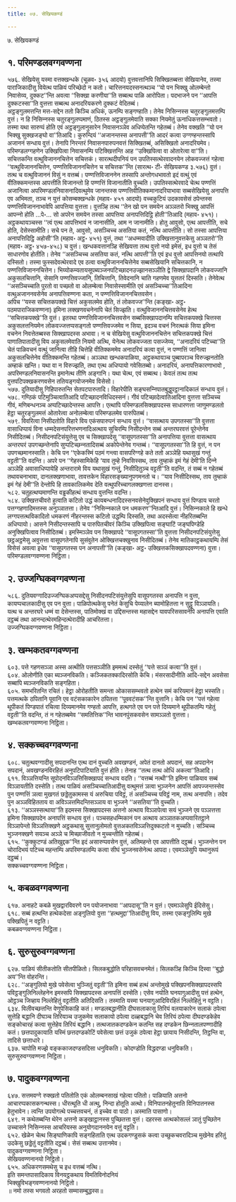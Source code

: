 ```yaml
---
title: ०७. सेखियकण्डं

---
```

७. सेखियकण्डं  


## १. परिमण्डलवग्गवण्णना

५७६. सेखियेसु यस्मा वत्तक्खन्धके (चूळव॰ ३५६ आदयो) वुत्तवत्तानिपि सिक्खितब्बत्ता सेखियानेव, तस्मा पाराजिकादीसु वियेत्थ पाळियं परिच्छेदो न कतो। चारित्तनयदस्सनत्थञ्‍च ‘‘यो पन भिक्खु ओलम्बेन्तो निवासेय्य, दुक्‍कट’’न्ति अवत्वा ‘‘सिक्खा करणीया’’ति सब्बत्थ पाळि आरोपिता। पदभाजने पन ‘‘आपत्ति दुक्‍कटस्सा’’ति वुत्तत्ता सब्बत्थ अनादरियकरणे दुक्‍कटं वेदितब्बं।  
अट्ठङ्गुलमत्तन्ति मत्त-सद्देन ततो किञ्‍चि अधिकं, ऊनम्पि सङ्गण्हाति। तेनेव निसिन्‍नस्स चतुरङ्गुलमत्तम्पि वुत्तं। न हि निसिन्‍नस्स चतुरङ्गुलप्पमाणं, ठितस्स अट्ठङ्गुलमेवाति सक्‍का नियमेतुं ऊनाधिकत्तसम्भवतो। तस्मा यथा सारुप्पं होति एवं अट्ठङ्गुलानुसारेन निवासनञ्‍ञेव अधिप्पेतन्ति गहेतब्बं। तेनेव वक्खति ‘‘यो पन भिक्खु सुक्खजङ्घो वा’’तिआदि। कुरुन्दियं ‘‘अजानन्तस्स अनापत्ती’’ति आदरं कत्वा उग्गण्हन्तस्सापि अजाननं सन्धाय वुत्तं। तेनापि निरन्तरं निवासनपारुपनवत्तं सिक्खितब्बं, असिक्खितो अनादरियमेव। परिमण्डलग्गहणेन उक्खिपित्वा निवासनम्पि पटिक्खित्तन्ति आह ‘‘उक्खिपित्वा वा ओतारेत्वा वा’’ति।  
सचित्तकन्ति वत्थुविजाननचित्तेन सचित्तकं। सारत्थदीपनियं पन उपतिस्सत्थेरवादनयेन लोकवज्‍जत्तं गहेत्वा ‘‘वत्थुविजाननचित्तेन, पण्णत्तिविजाननचित्तेन च सचित्तक’’न्ति (सारत्थ॰ टी॰ सेखियकण्ड ३.५७६) वुत्तं। तत्थ च वत्थुविजाननं विसुं न वत्तब्बं। पण्णत्तिविजाननेन तस्सापि अन्तोगधभावतो इदं वत्थुं एवं वीतिक्‍कमन्तस्स आपत्तीति विजानन्तो हि पण्णत्तिं विजानातीति वुच्‍चति। उपतिस्सत्थेरवादे चेत्थ पण्णत्तिं अजानित्वा अपरिमण्डलनिवासनादिवत्थुमेव जानन्तस्स पण्णत्तिवीतिक्‍कमानादरियाभावा सब्बसेखियेसु अनापत्ति एव अभिमता, तञ्‍च न युत्तं कोसम्बक्खन्धके (महाव॰ ४५१ आदयो) वच्‍चकुटियं उदकावसेसं ठपेन्तस्स पण्णत्तिविजाननाभावेपि आपत्तिया वुत्तत्ता। वुत्तञ्हि तत्थ ‘‘तेन खो पन समयेन अञ्‍ञतरो भिक्खु आपत्तिं आपन्‍नो होति …पे॰… सो अपरेन समयेन तस्सा आपत्तिया अनापत्तिदिट्ठि होती’’तिआदि (महाव॰ ४५१)। अट्ठकथायञ्‍चस्स ‘‘त्वं एत्थ आपत्तिभावं न जानासीति, आम न जानामीति। होतु आवुसो, एत्थ आपत्तीति, सचे होति, देसेस्सामीति। सचे पन ते, आवुसो, असञ्‍चिच्‍च असतिया कतं, नत्थि आपत्तीति। सो तस्सा आपत्तिया अनापत्तिदिट्ठि अहोसी’’ति (महाव॰ अट्ठ॰ ४५१) वुत्तं, तथा ‘‘अधम्मवादीति उक्खित्तानुवत्तकेसु अञ्‍ञतरो’’ति (महाव॰ अट्ठ॰ ४५७-४५८) च वुत्तं। खन्धकवत्तानञ्हि सेखियत्ता तत्थ वुत्तो नयो इमेसं, इध वुत्तो च तेसं साधारणोव होतीति। तेनेव ‘‘असञ्‍चिच्‍च असतिया कतं, नत्थि आपत्ती’’ति एवं इध वुत्तो आपत्तिनयो तत्थापि दस्सितो। तस्मा फुस्सदेवत्थेरवादे एव ठत्वा वत्थुविजाननचित्तेनेव सब्बसेखियानि सचित्तकानि, न पण्णत्तिविजाननचित्तेन। भिय्योकम्यतायसूपब्यञ्‍जनपटिच्छादनउज्झानसञ्‍ञीति द्वे सिक्खापदानि लोकवज्‍जानि अकुसलचित्तानि, सेसानि पण्णत्तिवज्‍जानि, तिचित्तानि, तिवेदनानि चाति गहणमेव युत्ततरं दिस्सति। तेनेवेत्थ ‘‘असञ्‍चिच्‍चाति पुरतो वा पच्छतो वा ओलम्बेत्वा निवासेस्सामीति एवं असञ्‍चिच्‍चा’’तिआदिना वत्थुअजाननवसेनेव अनापत्तिवण्णना कता, न पण्णत्तिविजाननचित्तवसेन।  
अपिच ‘‘यस्स सचित्तकपक्खे चित्तं अकुसलमेव होति, तं लोकवज्‍ज’’न्ति (कङ्खा॰ अट्ठ॰ पठमपाराजिकवण्णना) इमिना लक्खणवचनेनापि चेतं सिज्झति। वत्थुविजाननचित्तवसेनेव हेत्थ ‘‘सचित्तकपक्खे’’ति वुत्तं। इतरथा पण्णत्तिविजाननचित्तवसेन सब्बसिक्खापदानम्पि सचित्तकपक्खे चित्तस्स अकुसलत्तनियमेन लोकवज्‍जत्तप्पसङ्गतो पण्णत्तिवज्‍जमेव न सिया, इदञ्‍च वचनं निरत्थकं सिया इमिना वचनेन निवत्तेतब्बस्स सिक्खापदस्स अभावा। न च सेखियेसु वत्थुविजाननचित्तेन सचित्तकपक्खे चित्तं पाणातिपातादीसु विय अकुसलमेवाति नियमो अत्थि, येनेत्थ लोकवज्‍जता पसज्‍जेय्य, ‘‘अनादरियं पटिच्‍चा’’ति चेतं पाळिवचनं वत्थुं जानित्वा तीहि चित्तेहि वीतिक्‍कममेव अनादरियं कत्वा वुत्तं, न पण्णत्तिं जानित्वा अकुसलचित्तेनेव वीतिक्‍कमन्ति गहेतब्बं। अञ्‍ञथा खन्धकपाळिया, अट्ठकथायञ्‍च पुब्बापरञ्‍च विरुज्झनतोति अम्हाकं खन्ति। यथा वा न विरुज्झति, तथा एत्थ अधिप्पायो गवेसितब्बो। अनादरियं, अनापत्तिकारणाभावो , अपरिमण्डलनिवासनन्ति इमानेत्थ तीणि अङ्गानि। यथा चेत्थ, एवं सब्बत्थ। केवलं तत्थ तत्थ वुत्तपटिपक्खकरणवसेन ततियङ्गयोजनमेव विसेसो।  
५७७. दुतियादीसु गिहिपारुतन्ति सेतपटपारुतादि। विहारेपीति सङ्घसन्‍निपातबुद्धुपट्ठानादिकालं सन्धाय वुत्तं।  
५७८. गण्ठिकं पटिमुञ्‍चित्वातिआदि पटिच्छादनविधिदस्सनं। गीवं पटिच्छादेत्वातिआदिना वुत्तत्ता सञ्‍चिच्‍च गीवं, मणिबन्धनञ्‍च अप्पटिच्छादेन्तस्स आपत्ति। एत्थापि परिमण्डलसिक्खापदस्स साधारणत्ता जाणुमण्डलतो हेट्ठा चतुरङ्गुलमत्तं ओतारेत्वा अनोलम्बेत्वा परिमण्डलमेव पारुपितब्बं।  
५७९. विवरित्वा निसीदतोति विहारे विय एकंसपारुपनं सन्धाय वुत्तं। ‘‘वासत्थाय उपगतस्सा’’ति वुत्तत्ता वासाधिप्पायं विना धम्मदेसनपरित्तभणनादिअत्थाय सुचिरम्पि निसीदन्तेन सब्बं अन्तरघरवत्तं पूरेन्तेनेव निसीदितब्बं। निसीदनपटिसंयुत्तेसु एव च सिक्खापदेसु ‘‘वासूपगतस्सा’’ति अनापत्तिया वुत्तत्ता वासत्थाय अन्तरघरं उपगच्छन्तेनापि सुप्पटिच्छन्‍नतादिसब्बं अकोपेन्तेनेव गन्तब्बं। ‘‘वासूपगतस्सा’’ति हि वुत्तं, न पन उपगच्छमानस्साति। केचि पन ‘‘एकेकस्मिं पठमं गन्त्वा वासपरिग्गहे कते ततो अञ्‍ञेहि यथासुखं गन्तुं वट्टती’’ति वदन्ति। अपरे पन ‘‘गेहस्सामिकेहि ‘याव तुम्हे निवसिस्सथ, ताव तुम्हाकं इमं गेहं देमी’ति दिन्‍ने अञ्‍ञेहि अवासाधिप्पायेहि अन्तरारामे विय यथासुखं गन्तुं, निसीदितुञ्‍च वट्टती’’ति वदन्ति, तं सब्बं न गहेतब्बं तथावचनाभावा, दानलक्खणाभावा, तावत्तकेन विहारसङ्ख्यानुपगमनतो च। ‘‘याव निसीदिस्सथ, ताव तुम्हाकं इमं गेहं देमी’’ति देन्तोपि हि तावकालिकमेव देति वत्थुपरिच्‍चागलक्खणत्ता दानस्स।  
५८२. चतुहत्थप्पमाणन्ति वड्ढकीहत्थं सन्धाय वुत्तन्ति वदन्ति।  
५८४. उक्खित्तचीवरो हुत्वाति कटितो उद्धं कायबन्धनादिदस्सनवसेनेवुक्खिपनं सन्धाय वुत्तं पिण्डाय चरतो पत्तग्गहणादिमत्तस्स अनुञ्‍ञातत्ता। तेनेव ‘‘निसिन्‍नकाले पन धमकरण’’न्तिआदि वुत्तं। निसिन्‍नकाले हि खन्धे लग्गपत्तत्थविकादितो धमकरणं नीहरन्तस्स कटितो उद्धम्पि दिस्सति, तथा अदस्सेत्वा नीहरितब्बन्ति अधिप्पायो। आसने निसीदन्तस्सापि च पारुपितचीवरं किञ्‍चि उक्खिपित्वा सङ्घाटिं जङ्घपिण्डेहि अनुक्खिपित्वाव निसीदितब्बं। इमस्मिञ्‍ञेव पन सिक्खापदे ‘‘वासूपगतस्सा’’ति वुत्तत्ता निसीदनपटिसंयुत्तेसु छट्ठअट्ठमेसु अवुत्तत्ता वासूपगतेनापि सुसंवुतेन ओक्खित्तचक्खुनाव निसीदितब्बं। तेनेव मातिकाट्ठकथायम्पि तेसं विसेसं अवत्वा इधेव ‘‘वासूपगतस्स पन अनापत्ती’’ति (कङ्खा॰ अट्ठ॰ उक्खित्तकसिक्खापदवण्णना) वुत्ता।  
परिमण्डलवग्गवण्णना निट्ठिता।  


## २. उज्‍जग्घिकवग्गवण्णना

५८६. दुतियवग्गादिउज्‍जग्घिकअप्पसद्देसु निसीदनपटिसंयुत्तेसुपि वासूपगतस्स अनापत्ति न वुत्ता, कायप्पचालकादीसु एव पन वुत्ता। पाळिपोत्थकेसु पनेतं केसुचि पेय्यालेन ब्यामोहितत्ता न सुट्ठु विञ्‍ञायति। यत्थ च अन्तरघरे धम्मं वा देसेन्तस्स, पातिमोक्खं वा उद्दिसन्तस्स महासद्देन यावपरिससावनेपि अनापत्ति एवाति दट्ठब्बं तथा आनन्दत्थेरमहिन्दत्थेरादीहि आचरितत्ता।  
उज्‍जग्घिकवग्गवण्णना निट्ठिता।  


## ३. खम्भकतवग्गवण्णना

६०३. पत्ते गहणसञ्‍ञा अस्स अत्थीति पत्तसञ्‍ञीति इममत्थं दस्सेतुं ‘‘पत्ते सञ्‍ञं कत्वा’’ति वुत्तं।  
६०४. ओलोणीति एका ब्यञ्‍जनविकति। कञ्‍जिकतक्‍कादिरसोति केचि। मंसरसादीनीति आदि-सद्देन अवसेसा सब्बापि ब्यञ्‍जनविकति सङ्गहिता।  
६०५. समभरितन्ति रचितं। हेट्ठा ओरोहतीति समन्ता ओकाससम्भवतो हत्थेन समं करियमानं हेट्ठा भस्सति। पत्तमत्थके ठपितानि पूवानि एव वटंसकाकारेन ठपितत्ता ‘‘पूववटंसक’’न्ति वुत्तानि। केचि पन ‘‘पत्तं गहेत्वा थूपीकतं पिण्डपातं रचित्वा दिय्यमानमेव गण्हतो आपत्ति, हत्थगते एव पन पत्ते दिय्यमाने थूपीकतम्पि गहेतुं वट्टती’’ति वदन्ति, तं न गहेतब्बमेव ‘‘समतित्तिक’’न्ति भावनपुंसकवसेन सामञ्‍ञतो वुत्तत्ता।  
खम्भकतवग्गवण्णना निट्ठिता।  


## ४. सक्‍कच्‍चवग्गवण्णना

६०८. चतुत्थवग्गादीसु सपदानन्ति एत्थ दानं वुच्‍चति अवखण्डनं, अपेतं दानतो अपदानं, सह अपदानेन सपदानं, अवखण्डनविरहितं अनुपटिपाटियाति वुत्तं होति। तेनाह ‘‘तत्थ तत्थ ओधिं अकत्वा’’तिआदि।  
६११. विञ्‍ञत्तियन्ति सूपोदनविञ्‍ञत्तिसिक्खापदं सन्धाय वदति। ‘‘वत्तब्बं नत्थी’’ति इमिना पाळियाव सब्बं विञ्‍ञायतीति दस्सेति। तत्थ पाळियं असञ्‍चिच्‍चातिआदीसु वत्थुमत्तं ञत्वा भुञ्‍जनेन आपत्तिं आपज्‍जन्तस्सेव पुन पण्णत्तिं ञत्वा मुखगतं छड्डेतुकामस्स यं अरुचिया पविट्ठं, तं असञ्‍चिच्‍च पविट्ठं नाम, तत्थ अनापत्ति। तदेव पुन अञ्‍ञविहितताय वा अविञ्‍ञत्तमिदन्तिसञ्‍ञाय वा भुञ्‍जने ‘‘असतिया’’ति वुच्‍चति।  
६१३. ‘‘अञ्‍ञस्सत्थाया’’ति इदमस्स सिक्खापदस्स अत्तनो अत्थाय विञ्‍ञापेत्वा सयं भुञ्‍जने एव पञ्‍ञत्तत्ता इमिना सिक्खापदेन अनापत्तिं सन्धाय वुत्तं। पञ्‍चसहधम्मिकानं पन अत्थाय अञ्‍ञातकअप्पवारितट्ठाने विञ्‍ञापेन्तो विञ्‍ञत्तिक्खणे अट्ठकथासु सुत्तानुलोमतो वुत्तअकतविञ्‍ञत्तिदुक्‍कटतो न मुच्‍चति। सञ्‍चिच्‍च भुञ्‍जनक्खणे सयञ्‍च अञ्‍ञे च मिच्छाजीवतो न मुच्‍चन्तीति गहेतब्बं।  
६१५. ‘‘कुक्‍कुटण्डं अतिखुद्दक’’न्ति इदं असारुप्पवसेन वुत्तं, अतिमहन्ते एव आपत्तीति दट्ठब्बं। भुञ्‍जन्तेन पन चोरादिभयं पटिच्‍च महन्तम्पि अपरिमण्डलम्पि कत्वा सीघं भुञ्‍जनवसेनेत्थ आपदा। एवमञ्‍ञेसुपि यथानुरूपं दट्ठब्बं।  
सक्‍कच्‍चवग्गवण्णना निट्ठिता।  


## ५. कबळवग्गवण्णना

६१७. अनाहटे कबळे मुखद्वारविवरणे पन पयोजनाभावा ‘‘आपदासू’’ति न वुत्तं। एवमञ्‍ञेसुपि ईदिसेसु।  
६१८. सब्बं हत्थन्ति हत्थेकदेसा अङ्गुलियो वुत्ता ‘‘हत्थमुद्दा’’तिआदीसु विय, तस्मा एकङ्गुलिम्पि मुखे पक्खिपितुं न वट्टति।  
कबळवग्गवण्णना निट्ठिता।  


## ६. सुरुसुरुवग्गवण्णना

६२७. पाळियं सीतीकतोति सीतपीळितो। सिलकबुद्धोति परिहासवचनमेतं। सिलकञ्हि किञ्‍चि दिस्वा ‘‘बुद्धो अय’’न्ति वोहरन्ति।  
६२८. ‘‘अङ्गुलियो मुखे पवेसेत्वा भुञ्‍जितुं वट्टती’’ति इमिना सब्बं हत्थं अन्तोमुखे पक्खिपनसिक्खापदस्सपि पविट्ठङ्गुलिनिल्‍लेहनेन इमस्सपि सिक्खापदस्स अनापत्तिं दस्सेति। एसेव नयोति घनयागुआदीसु पत्तं हत्थेन, ओट्ठञ्‍च जिव्हाय निल्‍लेहितुं वट्टतीति अतिदिसति। तस्माति यस्मा घनयागुआदिविरहितं निल्‍लेहितुं न वट्टति।  
६३४. विलीवच्छत्तन्ति वेणुपेसिकाहि कतं। मण्डलबद्धानीति दीघसलाकासु तिरियं वलयाकारेन सलाकं ठपेत्वा सुत्तेहि बद्धानि दीघञ्‍च तिरियञ्‍च उजुकमेव सलाकायो ठपेत्वा दळ्हबद्धानि चेव तिरियं ठपेत्वा दीघदण्डकेहेव सङ्कोचारहं कत्वा सुत्तेहेव तिरियं बद्धानि। तत्थजातकदण्डकेन कतन्ति सह दण्डकेन छिन्‍नतालपण्णादीहि कतं। छत्तपादुकायाति यस्मिं छत्तदण्डकोटिं पवेसेत्वा छत्तं उजुकं ठपेत्वा हेट्ठा छायाय निसीदन्ति, तिट्ठन्ति वा, तादिसे छत्ताधारे।  
६३७. चापोति मज्झे वङ्ककाजदण्डसदिसा धनुविकति। कोदण्डोति विद्धदण्डा धनुविकति।  
सुरुसुरुवग्गवण्णना निट्ठिता।  


## ७. पादुकवग्गवण्णना

६४७. सत्तमवग्गे रुक्खतो पतितोति एकं ओलम्बनसाखं गहेत्वा पतितो। पाळियाति अत्तनो आचारप्पकासकगन्थस्स। धीरत्थूति धी अत्थु, निन्दा होतूति अत्थो। विनिपातनहेतुनाति विनिपातनस्स हेतुभावेन। त्वन्ति उपयोगत्थे पच्‍चत्तवचनं, तं इच्‍चेव वा पाठो। अस्माति पासाणो।  
६४९. न कथेतब्बन्ति थेरेन अत्तनो कङ्खाट्ठानस्स पुच्छितत्ता वुत्तं। दहरस्स अत्थकोसल्‍लं ञातुं पुच्छितेन उच्‍चासने निसिन्‍नस्स आचरियस्स अनुयोगदाननयेन वत्तुं वट्टति।  
६५२. खेळेन चेत्थ सिङ्घाणिकापि सङ्गहिताति एत्थ उदकगण्डुसकं कत्वा उच्छुकचवरादिञ्‍च मुखेनेव हरितुं उदकेसु छड्डेतुं वट्टतीति दट्ठब्बं। सेसं सब्बत्थ उत्तानमेव।  
पादुकवग्गवण्णना निट्ठिता।  
सेखियवण्णनानयो निट्ठितो।  
६५५. अधिकरणसमथेसु च इध वत्तब्बं नत्थि।  
इति समन्तपासादिकाय विनयट्ठकथाय विमतिविनोदनियं  
भिक्खुविभङ्गवण्णनानयो निट्ठितो।  
॥ नमो तस्स भगवतो अरहतो सम्मासम्बुद्धस्स॥  